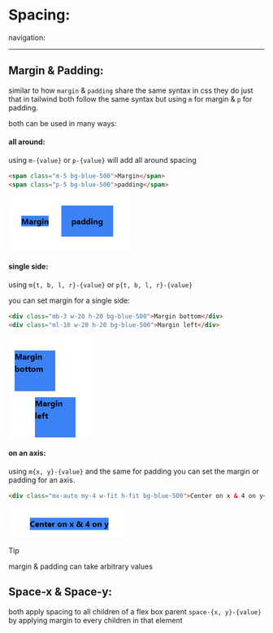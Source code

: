 <!-- @format -->

# Spacing:

navigation:

---

## Margin & Padding:

similar to how `margin` & `padding` share the same syntax in css they do just that in tailwind both follow the same syntax but using `m` for margin & `p` for padding.

both can be used in many ways:

#### all around:

using `m-{value}` or `p-{value}` will add all around spacing

```html
<span class="m-5 bg-blue-500">Margin</span>
<span class="p-5 bg-blue-500">padding</span>
```

![Margin & padding](Images/Margin5Padding5.png)

#### single side:

using `m{t, b, l, r}-{value}` or `p{t, b, l, r}-{value}`

you can set margin for a single side:

```html
<div class="mb-3 w-20 h-20 bg-blue-500">Margin bottom</div>
<div class="ml-10 w-20 h-20 bg-blue-500">Margin left</div>
```

![Margin on one side](Images/MarginBottom3MarginLeft10.png)

#### on an axis:

using `m{x, y}-{value}` and the same for padding you can set the margin or padding for an axis.

```html
<div class="mx-auto my-4 w-fit h-fit bg-blue-500">Center on x & 4 on y</div>
```

![Mx&My](Images/MxautoMy3.png)

> [!TIP] 
> margin & padding can take arbitrary values

## Space-x & Space-y:

both apply spacing to all children of a flex box parent `space-{x, y}-{value}` by applying margin to every children in that element